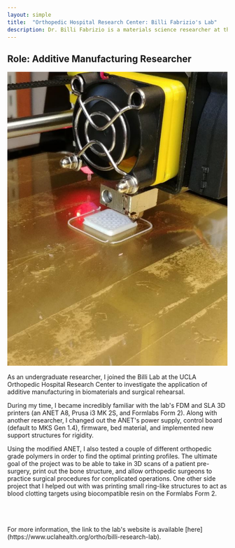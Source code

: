 ```yaml
---
layout: simple
title:  "Orthopedic Hospital Research Center: Billi Fabrizio's Lab"
description: Dr. Billi Fabrizio is a materials science researcher at the Orthopedic Hospital Research Center focusing on orthopedic materials and additive manufacturing. I was a student researcher focusing on optimizing FDM 3D printing for orthopedic braces and surgical models. 
---
```


## Role: Additive Manufacturing Researcher

<img src="/assets/billi_lab.png" alt="billi" class="center">


As an undergraduate researcher, I joined the Billi Lab at the UCLA Orthopedic Hospital Research Center to investigate the application of additive manufacturing in biomaterials and surgical rehearsal. 

During my time, I became incredibly familiar with the lab's FDM and SLA 3D printers (an ANET A8, Prusa i3 MK 2S, and Formlabs Form 2). Along with another researcher, I changed out the ANET's power supply, control board (default to MKS Gen 1.4), firmware, bed material, and implemented new support structures for rigidity. 

Using the modified ANET, I also tested a couple of different orthopedic grade polymers in order to find the optimal printing profiles. The ultimate goal of the project was to be able to take in 3D scans of a patient pre-surgery, print out the bone structure, and allow orthopedic surgeons to practice surgical procedures for complicated operations. One other side project that I helped out with was printing small ring-like structures to act as blood clotting targets using biocompatible resin on the Formlabs Form 2. 

<br>
<br>
<br>
For more information, the link to the lab's website is available [here](https://www.uclahealth.org/ortho/billi-research-lab).
